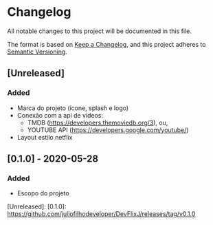 # Changelog
All notable changes to this project will be documented in this file.

The format is based on [Keep a Changelog](https://keepachangelog.com/en/1.0.0/),
and this project adheres to [Semantic Versioning](https://semver.org/spec/v2.0.0.html).

## [Unreleased]
### Added
- Marca do projeto (ícone, splash e logo)
- Conexão com a api de vídeos: 
    - TMDB (https://developers.themoviedb.org/3), ou,
    - YOUTUBE API (https://developers.google.com/youtube/)
- Layout estilo netflix

## [0.1.0] - 2020-05-28
### Added
-  Escopo do projeto

[Unreleased]:
[0.1.0]: https://github.com/juliofilhodeveloper/DevFlixJ/releases/tag/v0.1.0